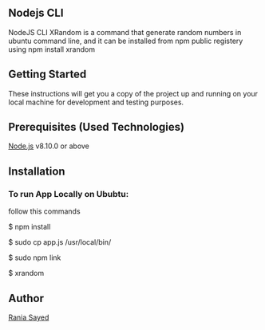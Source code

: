
<h2>Nodejs CLI</h2>
NodeJS CLI XRandom is a command that generate random numbers in ubuntu command line, and it can be installed from npm public registery using npm install xrandom


<h2>Getting Started</h2>
These instructions will get you a copy of the project up and running on your local machine for development and testing purposes.


<h2>Prerequisites (Used Technologies) </h2>

<a href="https://nodejs.org/en/docs/">Node.js</a> v8.10.0 or above

<h2>Installation</h2>

<h3>To run App Locally on Ububtu:</h3> 
follow this commands

$ npm install

$ sudo cp app.js /usr/local/bin/

$ sudo npm link

$ xrandom


<h2>Author</h2>
<a href="https://github.com/raniaSayed">Rania Sayed</a>
